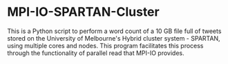 # MPI-IO-SPARTAN-Cluster
This is a Python script to perform a word count of a 10 GB file full of tweets stored on the University of Melbourne's Hybrid cluster system - SPARTAN, using multiple cores and nodes. This program facilitates this process through the functionality of parallel read that MPI-IO provides.

